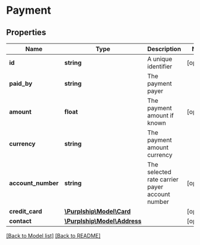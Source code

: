 # Payment

## Properties

Name | Type | Description | Notes
------------ | ------------- | ------------- | -------------
**id** | **string** | A unique identifier | [optional] 
**paid_by** | **string** | The payment payer | 
**amount** | **float** | The payment amount if known | [optional] 
**currency** | **string** | The payment amount currency | 
**account_number** | **string** | The selected rate carrier payer account number | [optional] 
**credit_card** | [**\Purplship\Model\Card**](Card.md) |  | [optional] 
**contact** | [**\Purplship\Model\Address**](Address.md) |  | [optional] 

[[Back to Model list]](../README.md#documentation-for-models) [[Back to README]](../README.md)

